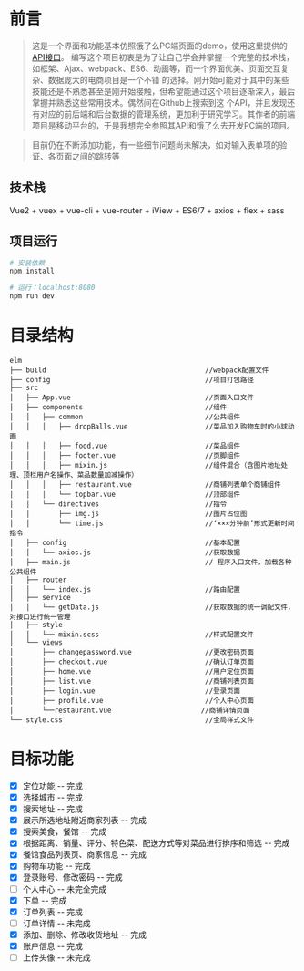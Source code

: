 # 前言

>这是一个界面和功能基本仿照饿了么PC端页面的demo，使用这里提供的[API接口](https://github.com/bailicangdu/node-elm/blob/master/API.md)。
编写这个项目初衷是为了让自己学会并掌握一个完整的技术栈，如框架、Ajax、webpack、ES6、动画等，而一个界面优美、页面交互复杂、数据庞大的电商项目是一个不错
的选择。刚开始可能对于其中的某些技能还是不熟悉甚至是刚开始接触，但希望能通过这个项目逐渐深入，最后掌握并熟悉这些常用技术。偶然间在Github上搜索到这
个API，并且发现还有对应的前后端和后台数据的管理系统，更加利于研究学习。其作者的前端项目是移动平台的，于是我想完全参照其API和饿了么去开发PC端的项目。


>目前仍在不断添加功能，有一些细节问题尚未解决，如对输入表单项的验证、各页面之间的跳转等


## 技术栈
Vue2 + vuex + vue-cli + vue-router + iView + ES6/7 + axios + flex + sass


## 项目运行

``` bash
# 安装依赖
npm install

# 运行：localhost:8080
npm run dev

```

# 目录结构

```
elm
├── build                                       //webpack配置文件
├── config                                      //项目打包路径
├── src
│   ├── App.vue                                 //页面入口文件
│   ├── components                              //组件
│   │   ├── common                              //公共组件
│   │   │   ├── dropBalls.vue                   //菜品加入购物车时的小球动画
│   │   │   ├── food.vue                        //菜品组件
│   │   │   ├── footer.vue                      //页脚组件
│   │   │   ├── mixin.js                        //组件混合（含图片地址处理、顶栏用户名操作、菜品数量加减操作）
│   │   │   ├── restaurant.vue                  //商铺列表单个商铺组件
│   │   │   └── topbar.vue                      //顶部组件
│   │   └── directives                          //指令
│   │       ├── img.js                          //图片占位图
│   │       └── time.js                         //‘×××分钟前’形式更新时间指令
│   ├── config                                  //基本配置
│   │   └── axios.js                            //获取数据
│   ├── main.js                                 // 程序入口文件，加载各种公共组件
│   ├── router
│   │   └── index.js                            //路由配置
│   ├── service
│   │   └── getData.js                          //获取数据的统一调配文件，对接口进行统一管理
│   ├── style
│   │   └── mixin.scss                          //样式配置文件
│   └── views
│       ├── changepassword.vue                  //更改密码页面
│       ├── checkout.vue                        //确认订单页面
│       ├── home.vue                            //用户定位页面
│       ├── list.vue                            //商铺列表页面
│       ├── login.vue                           //登录页面
│       ├── profile.vue                         //个人中心页面
│       └──restaurant.vue                      //商铺详情页面
└── style.css                                   //全局样式文件
```

# 目标功能
- [x] 定位功能 -- 完成
- [x] 选择城市 -- 完成
- [x] 搜索地址 -- 完成
- [x] 展示所选地址附近商家列表 -- 完成
- [x] 搜索美食，餐馆 -- 完成
- [x] 根据距离、销量、评分、特色菜、配送方式等对菜品进行排序和筛选 -- 完成
- [x] 餐馆食品列表页、商家信息 -- 完成
- [x] 购物车功能 -- 完成
- [x] 登录账号、修改密码 -- 完成
- [ ] 个人中心 -- 未完全完成
- [x] 下单 -- 完成
- [x] 订单列表 -- 完成
- [ ] 订单详情 -- 未完成
- [x] 添加、删除、修改收货地址 -- 完成
- [x] 账户信息 -- 完成
- [ ] 上传头像  -- 未完成
